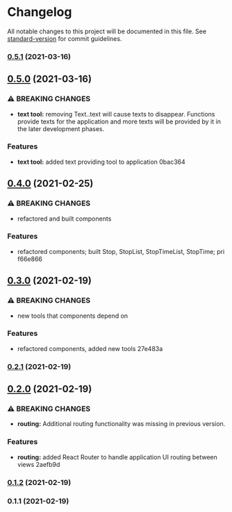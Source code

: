 # Changelog

All notable changes to this project will be documented in this file. See [standard-version](https://github.com/conventional-changelog/standard-version) for commit guidelines.

### [0.5.1](///compare/v0.5.0...v0.5.1) (2021-03-16)

## [0.5.0](///compare/v0.4.0...v0.5.0) (2021-03-16)


### ⚠ BREAKING CHANGES

* **text tool:** removing Text.<function>.text will cause texts to disappear. Functions provide
texts for the application and more texts will be provided by it in the later development phases.

### Features

* **text tool:** added text providing tool to application 0bac364

## [0.4.0](///compare/v0.3.0...v0.4.0) (2021-02-25)


### ⚠ BREAKING CHANGES

* refactored and built components

### Features

* refactored components; built Stop, StopList, StopTimeList, StopTime; pri f66e866

## [0.3.0](///compare/v0.2.1...v0.3.0) (2021-02-19)


### ⚠ BREAKING CHANGES

* new tools that components depend on

### Features

* refactored components, added new tools 27e483a

### [0.2.1](///compare/v0.2.0...v0.2.1) (2021-02-19)

## [0.2.0](///compare/v0.1.2...v0.2.0) (2021-02-19)


### ⚠ BREAKING CHANGES

* **routing:** Additional routing functionality was missing in previous version.

### Features

* **routing:** added React Router to handle application UI routing between views 2aefb9d

### [0.1.2](///compare/v0.1.1...v0.1.2) (2021-02-19)

### 0.1.1 (2021-02-19)
